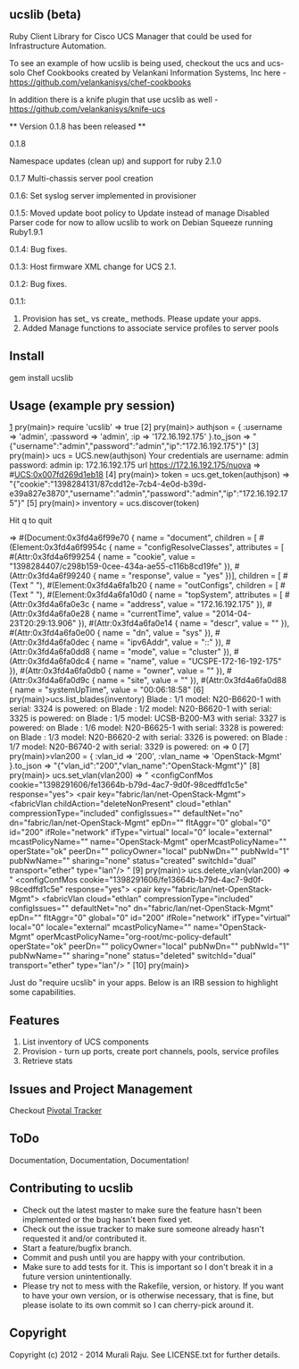 ##  ucslib (beta)

Ruby Client Library for Cisco UCS Manager that could be used for Infrastructure Automation.

To see an example of how ucslib is being used, checkout the ucs and ucs-solo Chef Cookbooks created by Velankani Information Systems, Inc here - https://github.com/velankanisys/chef-cookbooks

In addition there is a knife plugin that use ucslib as well - https://github.com/velankanisys/knife-ucs

** Version 0.1.8 has been released **

0.1.8

Namespace updates (clean up) and support for ruby 2.1.0

0.1.7
Multi-chassis server pool creation

0.1.6:
Set syslog server implemented in provisioner

0.1.5:
Moved update boot policy to Update instead of manage
Disabled Parser code for now to allow ucslib to work on Debian Squeeze running Ruby1.9.1

0.1.4:
Bug fixes.

0.1.3:
Host firmware XML change for UCS 2.1.

0.1.2:
Bug fixes.

0.1.1:

1. Provision has set_ vs create_ methods. Please update your apps.
2. Added Manage functions to associate service profiles to server pools

## Install

gem install ucslib

## Usage (example pry session)

  [1] pry(main)> require 'ucslib'
  => true
  [2] pry(main)> authjson = { :username => 'admin', :password => 'admin', :ip => '172.16.192.175' }.to_json
  => "{\"username\":\"admin\",\"password\":\"admin\",\"ip\":\"172.16.192.175\"}"
  [3] pry(main)> ucs = UCS.new(authjson)
  Your credentials are username: admin password: admin ip: 172.16.192.175 url https://172.16.192.175/nuova
  => #<UCS:0x007fd269d1eb18>
  [4] pry(main)> token = ucs.get_token(authjson)
  => "{\"cookie\":\"1398284131/87cdd12e-7cb4-4e0d-b39d-e39a827e3870\",\"username\":\"admin\",\"password\":\"admin\",\"ip\":\"172.16.192.175\"}"
  [5] pry(main)> inventory = ucs.discover(token)

  Hit q to quit

  => #(Document:0x3fd4a6f99e70 {
    name = "document",
    children = [
      #(Element:0x3fd4a6f9954c {
        name = "configResolveClasses",
        attributes = [
          #(Attr:0x3fd4a6f99254 {
            name = "cookie",
            value = "1398284407/c298b159-0cee-434a-ae55-c116b8cd19fe"
            }),
          #(Attr:0x3fd4a6f99240 { name = "response", value = "yes" })],
        children = [
          #(Text " "),
          #(Element:0x3fd4a6fa1b20 {
            name = "outConfigs",
            children = [
              #(Text "  "),
              #(Element:0x3fd4a6fa10d0 {
                name = "topSystem",
                attributes = [
                  #(Attr:0x3fd4a6fa0e3c {
                    name = "address",
                    value = "172.16.192.175"
                    }),
                  #(Attr:0x3fd4a6fa0e28 {
                    name = "currentTime",
                    value = "2014-04-23T20:29:13.906"
                    }),
                  #(Attr:0x3fd4a6fa0e14 { name = "descr", value = "" }),
                  #(Attr:0x3fd4a6fa0e00 { name = "dn", value = "sys" }),
                  #(Attr:0x3fd4a6fa0dec { name = "ipv6Addr", value = "::" }),
                  #(Attr:0x3fd4a6fa0dd8 { name = "mode", value = "cluster" }),
                  #(Attr:0x3fd4a6fa0dc4 {
                    name = "name",
                    value = "UCSPE-172-16-192-175"
                    }),
                  #(Attr:0x3fd4a6fa0db0 { name = "owner", value = "" }),
                  #(Attr:0x3fd4a6fa0d9c { name = "site", value = "" }),
                  #(Attr:0x3fd4a6fa0d88 {
                    name = "systemUpTime",
                    value = "00:06:18:58"
    [6] pry(main)>ucs.list_blades(inventory)
    Blade : 1/1 model: N20-B6620-1 with serial: 3324 is powered: on
    Blade : 1/2 model: N20-B6620-1 with serial: 3325 is powered: on
    Blade : 1/5 model: UCSB-B200-M3 with serial: 3327 is powered: on
    Blade : 1/6 model: N20-B6625-1 with serial: 3328 is powered: on
    Blade : 1/3 model: N20-B6620-2 with serial: 3326 is powered: on
    Blade : 1/7 model: N20-B6740-2 with serial: 3329 is powered: on
    => 0
    [7] pry(main)>vlan200 = { :vlan_id => '200', :vlan_name => 'OpenStack-Mgmt' }.to_json
    => "{\"vlan_id\":\"200\",\"vlan_name\":\"OpenStack-Mgmt\"}"
    [8] pry(main)> ucs.set_vlan(vlan200)
    => " <configConfMos cookie=\"1398291606/fe13664b-b79d-4ac7-9d0f-98cedffd1c5e\" response=\"yes\"> <outConfigs> <pair key=\"fabric/lan/net-OpenStack-Mgmt\"> <fabricVlan childAction=\"deleteNonPresent\" cloud=\"ethlan\" compressionType=\"included\" configIssues=\"\" defaultNet=\"no\" dn=\"fabric/lan/net-OpenStack-Mgmt\" epDn=\"\" fltAggr=\"0\" global=\"0\" id=\"200\" ifRole=\"network\" ifType=\"virtual\" local=\"0\" locale=\"external\" mcastPolicyName=\"\" name=\"OpenStack-Mgmt\" operMcastPolicyName=\"\" operState=\"ok\" peerDn=\"\" policyOwner=\"local\" pubNwDn=\"\" pubNwId=\"1\" pubNwName=\"\" sharing=\"none\" status=\"created\" switchId=\"dual\" transport=\"ether\" type=\"lan\"/> </pair> </outConfigs> </configConfMos>"
    [9] pry(main)> ucs.delete_vlan(vlan200)
    => " <configConfMos cookie=\"1398291606/fe13664b-b79d-4ac7-9d0f-98cedffd1c5e\" response=\"yes\"> <outConfigs> <pair key=\"fabric/lan/net-OpenStack-Mgmt\"> <fabricVlan cloud=\"ethlan\" compressionType=\"included\" configIssues=\"\" defaultNet=\"no\" dn=\"fabric/lan/net-OpenStack-Mgmt\" epDn=\"\" fltAggr=\"0\" global=\"0\" id=\"200\" ifRole=\"network\" ifType=\"virtual\" local=\"0\" locale=\"external\" mcastPolicyName=\"\" name=\"OpenStack-Mgmt\" operMcastPolicyName=\"org-root/mc-policy-default\" operState=\"ok\" peerDn=\"\" policyOwner=\"local\" pubNwDn=\"\" pubNwId=\"1\" pubNwName=\"\" sharing=\"none\" status=\"deleted\" switchId=\"dual\" transport=\"ether\" type=\"lan\"/> </pair> </outConfigs> </configConfMos>"
    [10] pry(main)>



Just do "require ucslib" in your apps. Below is an IRB session to highlight some capabilities.


## Features

1. List inventory of UCS components
2. Provision - turn up ports, create port channels, pools, service profiles
3. Retrieve stats

## Issues and Project Management

Checkout [Pivotal Tracker][1]


## ToDo

Documentation, Documentation, Documentation!



## Contributing to ucslib

* Check out the latest master to make sure the feature hasn't been implemented or the bug hasn't been fixed yet.
* Check out the issue tracker to make sure someone already hasn't requested it and/or contributed it.
* Start a feature/bugfix branch.
* Commit and push until you are happy with your contribution.
* Make sure to add tests for it. This is important so I don't break it in a future version unintentionally.
* Please try not to mess with the Rakefile, version, or history. If you want to have your own version, or is otherwise necessary, that is fine, but please isolate to its own commit so I can cherry-pick around it.

## Copyright

Copyright (c) 2012 - 2014 Murali Raju. See LICENSE.txt for further details.

[1]: https://www.pivotaltracker.com/s/projects/1065870

